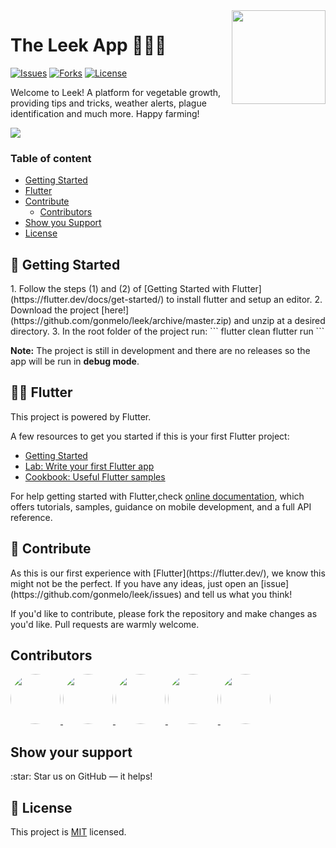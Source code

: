 <a>
	<img src="https://github.com/gonmelo/leek/blob/master/images/brand/logo.png?raw=true" width="150" align="right">
</a>

The Leek App 🍋🥬🍅
======================
[![Issues](	https://img.shields.io/github/issues/gonmelo/leek)](https://github.com/gonmelo/leek/issues)
[![Forks](https://img.shields.io/github/forks/gonmelo/leek)](https://github.com/gonmelo/leek)
[![License](https://img.shields.io/github/license/gonmelo/leek)](https://packagist.org/packages/aimeos/aimeos-typo3)

Welcome to Leek! A platform for vegetable growth, providing tips and tricks, weather alerts, plague identification and much more. Happy farming!

<a>
	<img src="https://github.com/gonmelo/leek/blob/master/images/brand/leek_panel.png?raw=true">
</a>


### Table of content

- [Getting Started](#getting_started)
- [Flutter](#flutter)
- [Contribute](#contribute)
    - [Contributors](#contributors)
- [Show you Support](#support)
- [License](#license)



<a name="getting_started"> 
	
##  🚀 Getting Started

</a>
1. Follow the steps (1) and (2) of [Getting Started with Flutter](https://flutter.dev/docs/get-started/) to install flutter and setup an editor.
2. Download the project [here!](https://github.com/gonmelo/leek/archive/master.zip) and unzip at a desired directory.
3. In the root folder of the project run:
```
flutter clean
flutter run
```

**Note:** The project is still in development and there are no releases so the app will be run in **debug mode**.

<a name="flutter"> 
	
## 👩‍💻 Flutter

</a>
This project is powered by Flutter.

A few resources to get you started if this is your first Flutter project:

- [Getting Started](https://flutter.dev/docs/get-started/)
- [Lab: Write your first Flutter app](https://flutter.dev/docs/get-started/codelab)
- [Cookbook: Useful Flutter samples](https://flutter.dev/docs/cookbook)

For help getting started with Flutter,check
[online documentation](https://flutter.dev/docs), which offers tutorials,
samples, guidance on mobile development, and a full API reference.

<a name="contribute"> 
	
## 🤝 Contribute

</a>
As this is our first experience with [Flutter](https://flutter.dev/), we know this might not be the perfect. If you have any ideas, just open an [issue](https://github.com/gonmelo/leek/issues) and tell us what you think!

If you'd like to contribute, please fork the repository and make changes as you'd like. Pull requests are warmly welcome.


<a name="contributors"> 
	
## Contributors

</a>

<a href="https://github.com/gonmelo">
	<img src="https://github.com/gonmelo.png" width="80" style="border-radius:50%">
</a>
<a href="https://github.com/marianasrv">
	<img src="https://github.com/marianasrv.png" width="80" style="border-radius:50%">
</a>
<a href="https://github.com/carlotalopesdias">
	<img src="https://github.com/carlotalopesdias.png" width="80" style="border-radius:50%">
</a>
<a href="https://github.com/jmiguelramos">
	<img src="https://github.com/jmiguelramos.png" width="80" style="border-radius:50%">
</a>
<a href="https://github.com/joaoalopes">
	<img src="https://github.com/joaoalopes.png" width="80" style="border-radius:50%">
</a>

<a name="support"> 
	
## Show your support 

</a>
:star: Star us on GitHub — it helps!

<a name="license"> 
	
## 📝 License

</a>


This project is [MIT](https://github.com/gonmelo/leek/blob/master/LICENSE) licensed.
